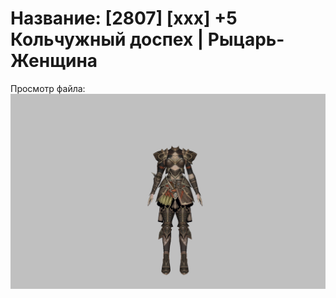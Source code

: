 # Название: [2807] [xxx] +5 Кольчужный доспех | Рыцарь-Женщина

Просмотр файла:
![p010006.png](p010006.png)